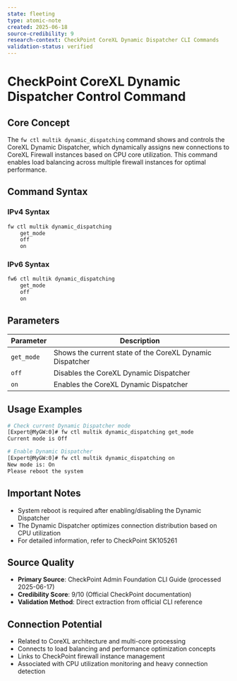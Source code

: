 ```yaml
---
state: fleeting
type: atomic-note
created: 2025-06-18
source-credibility: 9
research-context: CheckPoint CoreXL Dynamic Dispatcher CLI Commands
validation-status: verified
---
```


# CheckPoint CoreXL Dynamic Dispatcher Control Command

## Core Concept
The `fw ctl multik dynamic_dispatching` command shows and controls the CoreXL Dynamic Dispatcher, which dynamically assigns new connections to CoreXL Firewall instances based on CPU core utilization. This command enables load balancing across multiple firewall instances for optimal performance.

## Command Syntax

### IPv4 Syntax
```bash
fw ctl multik dynamic_dispatching
    get_mode
    off
    on
```

### IPv6 Syntax
```bash
fw6 ctl multik dynamic_dispatching
    get_mode
    off
    on
```

## Parameters

| Parameter | Description |
|-----------|-------------|
| `get_mode` | Shows the current state of the CoreXL Dynamic Dispatcher |
| `off` | Disables the CoreXL Dynamic Dispatcher |
| `on` | Enables the CoreXL Dynamic Dispatcher |

## Usage Examples

```bash
# Check current Dynamic Dispatcher mode
[Expert@MyGW:0]# fw ctl multik dynamic_dispatching get_mode
Current mode is Off

# Enable Dynamic Dispatcher
[Expert@MyGW:0]# fw ctl multik dynamic_dispatching on
New mode is: On
Please reboot the system
```

## Important Notes
- System reboot is required after enabling/disabling the Dynamic Dispatcher
- The Dynamic Dispatcher optimizes connection distribution based on CPU utilization
- For detailed information, refer to CheckPoint SK105261

## Source Quality
- **Primary Source**: CheckPoint Admin Foundation CLI Guide (processed 2025-06-17)
- **Credibility Score**: 9/10 (Official CheckPoint documentation)
- **Validation Method**: Direct extraction from official CLI reference

## Connection Potential
- Related to CoreXL architecture and multi-core processing
- Connects to load balancing and performance optimization concepts
- Links to CheckPoint firewall instance management
- Associated with CPU utilization monitoring and heavy connection detection